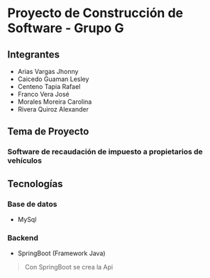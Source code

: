 # Proyecto de Construcción de Software - Grupo G

## Integrantes
- Arias Vargas Jhonny
- Caicedo Guaman Lesley
- Centeno Tapia Rafael
- Franco Vera José
- Morales Moreira Carolina
- Rivera Quiroz Alexander

## Tema de Proyecto
### Software de recaudación de impuesto a propietarios de vehículos

## Tecnologías
### Base de datos
- MySql
### Backend
- SpringBoot (Framework Java)
> Con SpringBoot se crea la Api
